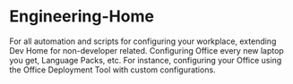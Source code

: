 # Engineering-Home

For all automation and scripts for configuring your workplace, extending Dev Home for non-developer related. Configuring Office every new laptop you get, Language Packs, etc. For instance, configuring your Office using the Office Deployment Tool with custom configurations.
